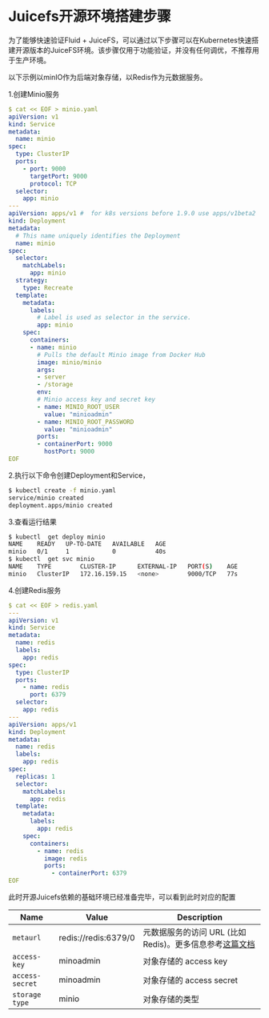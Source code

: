 # Juicefs开源环境搭建步骤

为了能够快速验证Fluid + JuiceFS，可以通过以下步骤可以在Kubernetes快速搭建开源版本的JuiceFS环境。该步骤仅用于功能验证，并没有任何调优，不推荐用于生产环境。

以下示例以minIO作为后端对象存储，以Redis作为元数据服务。

1.创建Minio服务

```yaml
$ cat << EOF > minio.yaml
apiVersion: v1
kind: Service
metadata:
  name: minio
spec:
  type: ClusterIP
  ports:
    - port: 9000
      targetPort: 9000
      protocol: TCP
  selector:
    app: minio
---
apiVersion: apps/v1 #  for k8s versions before 1.9.0 use apps/v1beta2  and before 1.8.0 use extensions/v1beta1
kind: Deployment
metadata:
  # This name uniquely identifies the Deployment
  name: minio
spec:
  selector:
    matchLabels:
      app: minio
  strategy:
    type: Recreate
  template:
    metadata:
      labels:
        # Label is used as selector in the service.
        app: minio
    spec:
      containers:
      - name: minio
        # Pulls the default Minio image from Docker Hub
        image: minio/minio
        args:
        - server
        - /storage
        env:
        # Minio access key and secret key
        - name: MINIO_ROOT_USER
          value: "minioadmin"
        - name: MINIO_ROOT_PASSWORD
          value: "minioadmin"
        ports:
        - containerPort: 9000
          hostPort: 9000
EOF
```

2.执行以下命令创建Deployment和Service，

```bash
$ kubectl create -f minio.yaml
service/minio created
deployment.apps/minio created
````

3.查看运行结果

```bash
$ kubectl  get deploy minio
NAME    READY   UP-TO-DATE   AVAILABLE   AGE
minio   0/1     1            0           40s
$ kubectl  get svc minio
NAME    TYPE        CLUSTER-IP      EXTERNAL-IP   PORT(S)    AGE
minio   ClusterIP   172.16.159.15   <none>        9000/TCP   77s
```

4.创建Redis服务

```yaml
$ cat << EOF > redis.yaml
---
apiVersion: v1
kind: Service
metadata:
  name: redis
  labels:
    app: redis
spec:
  type: ClusterIP
  ports:
    - name: redis
      port: 6379
  selector:
    app: redis
---
apiVersion: apps/v1
kind: Deployment
metadata:
  name: redis
  labels:
    app: redis
spec:
  replicas: 1
  selector:
    matchLabels:
      app: redis
  template:
    metadata:
      labels:
        app: redis
    spec:
      containers:
        - name: redis
          image: redis
          ports:
            - containerPort: 6379
EOF
```

此时开源Juicefs依赖的基础环境已经准备完毕，可以看到此时对应的配置

| Name                             | Value                                      | Description                                |
|----------------------------------|--------------------------------------------|--------------------------------------------|
| `metaurl`                        | redis://redis:6379/0                       | 元数据服务的访问 URL (比如 Redis)。更多信息参考[这篇文档](https://juicefs.com/docs/zh/community/databases_for_metadata/)                  | 
| `access-key`                     | minoadmin                                  | 对象存储的 access key                        |
| `access-secret`                  | minoadmin                                  | 对象存储的 access secret                     |
| `storage type`                   | minio                                      | 对象存储的类型                                |



